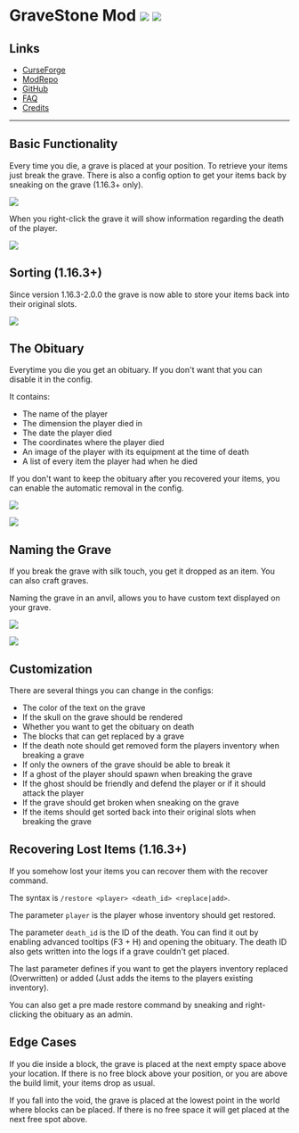 <!-- modrinth_exclude.start -->

# GraveStone Mod ![](http://cf.way2muchnoise.eu/full_238551_downloads.svg) ![](http://cf.way2muchnoise.eu/versions/238551.svg)

## Links
- [CurseForge](https://www.curseforge.com/minecraft/mc-mods/gravestone-mod)
- [ModRepo](https://modrepo.de/minecraft/gravestone/overview)
- [GitHub](https://github.com/henkelmax/gravestone)
- [FAQ](https://modrepo.de/minecraft/gravestone/faq)
- [Credits](https://modrepo.de/minecraft/gravestone/credits)

---

<!-- modrinth_exclude.end -->

## Basic Functionality
Every time you die, a grave is placed at your position.
To retrieve your items just break the grave.
There is also a config option to get your items back by sneaking on the grave (1.16.3+ only).

![](https://i.imgur.com/7CGWKim.png)

When you right-click the grave it will show information regarding the death of the player.

![](https://i.imgur.com/2CtZE7H.png)

## Sorting (1.16.3+)
Since version 1.16.3-2.0.0 the grave is now able to store your items back into their original slots.

![](https://media1.giphy.com/media/em8yzTjuJOxrMQJqBG/giphy.gif)

## The Obituary
Everytime you die you get an obituary. If you don't want that you can disable it in the config.

It contains:

- The name of the player
- The dimension the player died in
- The date the player died
- The coordinates where the player died
- An image of the player with its equipment at the time of death
- A list of every item the player had when he died

If you don't want to keep the obituary after you recovered your items, you can enable the automatic removal in the config.

![](https://i.imgur.com/mc2CMaK.png)

![](https://i.imgur.com/vOVetsl.png)

## Naming the Grave
If you break the grave with silk touch, you get it dropped as an item.
You can also craft graves.

Naming the grave in an anvil, allows you to have custom text displayed on your grave.

![](https://i.imgur.com/fB6gl6Y.png)

![](https://i.imgur.com/auVMOS1.png)

## Customization
There are several things you can change in the configs:

- The color of the text on the grave
- If the skull on the grave should be rendered
- Whether you want to get the obituary on death
- The blocks that can get replaced by a grave
- If the death note should get removed form the players inventory when breaking a grave
- If only the owners of the grave should be able to break it
- If a ghost of the player should spawn when breaking the grave
- If the ghost should be friendly and defend the player or if it should attack the player
- If the grave should get broken when sneaking on the grave
- If the items should get sorted back into their original slots when breaking the grave

## Recovering Lost Items (1.16.3+)
If you somehow lost your items you can recover them with the recover command.

The syntax is `/restore <player> <death_id> <replace|add>`.

The parameter `player` is the player whose inventory should get restored.

The parameter `death_id` is the ID of the death. You can find it out by enabling advanced tooltips (F3 + H) and opening the obituary. The death ID also gets written into the logs if a grave couldn't get placed.

The last parameter defines if you want to get the players inventory replaced (Overwritten) or added (Just adds the items to the players existing inventory).


You can also get a pre made restore command by sneaking and right-clicking the obituary as an admin.


## Edge Cases
If you die inside a block, the grave is placed at the next empty space above your location. If there is no free block above your position, or you are above the build limit, your items drop as usual.

If you fall into the void, the grave is placed at the lowest point in the world where blocks can be placed. If there is no free space it will get placed at the next free spot above.

